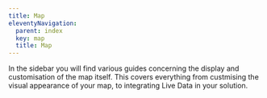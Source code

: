 ```yaml
---
title: Map
eleventyNavigation:
  parent: index
  key: map
  title: Map
---
```


In the sidebar you will find various guides concerning the display and customisation of the map itself. This covers everything from custmising the visual appearance of your map, to integrating Live Data in your solution.
